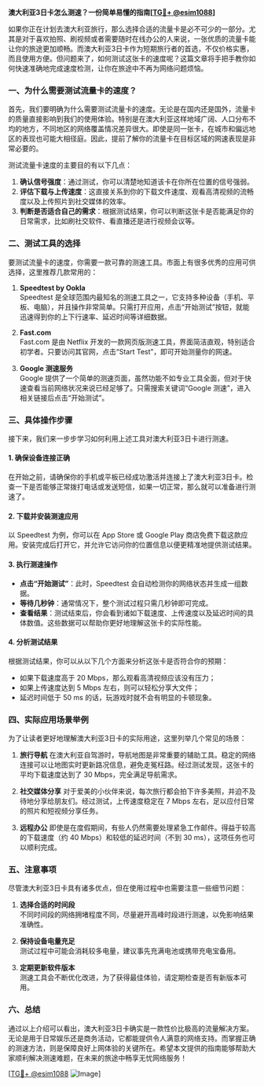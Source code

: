 **澳大利亚3日卡怎么测速？一份简单易懂的指南[[TG💪+ @esim1088](https://t.me/s/esim1088)]**

如果你正在计划去澳大利亚旅行，那么选择合适的流量卡是必不可少的一部分。尤其是对于喜欢拍照、刷视频或者需要随时在线办公的人来说，一张优质的流量卡能让你的旅途更加顺畅。而澳大利亚3日卡作为短期旅行者的首选，不仅价格实惠，而且使用方便。但问题来了，如何测试这张卡的速度呢？这篇文章将手把手教你如何快速准确地完成速度检测，让你在旅途中不再为网络问题烦恼。

### 一、为什么需要测试流量卡的速度？

首先，我们要明确为什么需要测试流量卡的速度。无论是在国内还是国外，流量卡的质量直接影响到我们的使用体验。特别是在澳大利亚这样地域广阔、人口分布不均的地方，不同地区的网络覆盖情况差异很大。即使是同一张卡，在城市和偏远地区的表现也可能大相径庭。因此，提前了解你的流量卡在目标区域的网速表现是非常必要的。

测试流量卡速度的主要目的有以下几点：
1. **确认信号强度**：通过测试，你可以清楚地知道该卡在你所在位置的信号强弱。
2. **评估下载与上传速度**：这直接关系到你的下载文件速度、观看高清视频的流畅度以及上传照片到社交媒体的效率。
3. **判断是否适合自己的需求**：根据测试结果，你可以判断这张卡是否能满足你的日常需求，比如刷社交软件、看直播还是进行视频会议等。

### 二、测试工具的选择

要测试流量卡的速度，你需要一款可靠的测速工具。市面上有很多优秀的应用可供选择，这里推荐几款常用的：

1. **Speedtest by Ookla**  
   Speedtest 是全球范围内最知名的测速工具之一，它支持多种设备（手机、平板、电脑），并且操作非常简单。只需打开应用，点击“开始测试”按钮，就能迅速得到你的上下行速率、延迟时间等详细数据。

2. **Fast.com**  
   Fast.com 是由 Netflix 开发的一款网页版测速工具，界面简洁直观，特别适合初学者。只要访问其官网，点击“Start Test”，即可开始测量你的网速。

3. **Google 测速服务**  
   Google 提供了一个简单的测速页面，虽然功能不如专业工具全面，但对于快速查看当前网络状况来说已经足够了。只需搜索关键词“Google 测速”，进入相关链接后点击“开始测试”。

### 三、具体操作步骤

接下来，我们来一步步学习如何利用上述工具对澳大利亚3日卡进行测速。

#### 1. 确保设备连接正确
在开始之前，请确保你的手机或平板已经成功激活并连接上了澳大利亚3日卡。检查一下是否能够正常拨打电话或发送短信，如果一切正常，那么就可以准备进行测速了。

#### 2. 下载并安装测速应用
以 Speedtest 为例，你可以在 App Store 或 Google Play 商店免费下载这款应用。安装完成后打开它，并允许它访问你的位置信息以便更精准地提供测试结果。

#### 3. 执行测速操作
- **点击“开始测试”**：此时，Speedtest 会自动检测你的网络状态并生成一组数据。
- **等待几秒钟**：通常情况下，整个测试过程只需几秒钟即可完成。
- **查看结果**：测试结束后，你会看到诸如下载速度、上传速度以及延迟时间的具体数值。这些数据可以帮助你更好地理解这张卡的实际性能。

#### 4. 分析测试结果
根据测试结果，你可以从以下几个方面来分析这张卡是否符合你的预期：
- 如果下载速度高于 20 Mbps，那么观看高清视频应该没有压力；
- 如果上传速度达到 5 Mbps 左右，则可以轻松分享大文件；
- 延迟时间低于 50 ms 的话，玩游戏时就不会有明显的卡顿现象。

### 四、实际应用场景举例

为了让读者更好地理解澳大利亚3日卡的实际用途，这里列举几个常见的场景：

1. **旅行导航**
   在澳大利亚自驾游时，导航地图是非常重要的辅助工具。稳定的网络连接可以让地图实时更新路况信息，避免走冤枉路。经过测试发现，这张卡的平均下载速度达到了 30 Mbps，完全满足导航需求。

2. **社交媒体分享**
   对于爱美的小伙伴来说，每次旅行都会拍下许多美照，并迫不及待地分享给朋友们。经过测试，上传速度稳定在 7 Mbps 左右，足以应付日常的照片和短视频分享任务。

3. **远程办公**
   即使是在度假期间，有些人仍然需要处理紧急工作邮件。得益于较高的下载速度（约 40 Mbps）和较低的延迟时间（不到 30 ms），这项任务也可以顺利完成。

### 五、注意事项

尽管澳大利亚3日卡具有诸多优点，但在使用过程中也需要注意一些细节问题：

1. **选择合适的时间段**  
   不同时间段的网络拥堵程度不同，尽量避开高峰时段进行测速，以免影响结果准确性。

2. **保持设备电量充足**  
   测试过程中可能会消耗较多电量，建议事先充满电池或携带充电宝备用。

3. **定期更新软件版本**  
   测速工具会不断优化改进，为了获得最佳体验，请定期检查是否有新版本可用。

### 六、总结

通过以上介绍可以看出，澳大利亚3日卡确实是一款性价比极高的流量解决方案。无论是用于日常娱乐还是商务活动，它都能提供令人满意的网络支持。而掌握正确的测速方法，则是保障良好上网体验的关键所在。希望本文提供的指南能够帮助大家顺利解决测速难题，在未来的旅途中畅享无忧网络服务！

[[TG💪+ @esim1088](https://t.me/s/esim1088) ![Image](https://i.postimg.cc/4NQfJmqS/Snipaste-2025-05-13-00-14-12.png)]